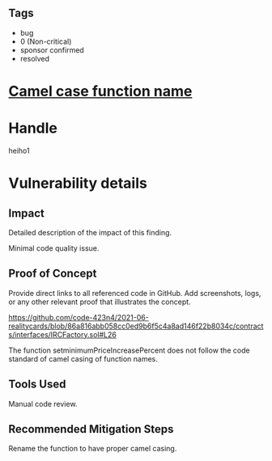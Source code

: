 ## Tags

- bug
- 0 (Non-critical)
- sponsor confirmed
- resolved

# [Camel case function name](https://github.com/code-423n4/2021-06-realitycards-findings/issues/13) 

# Handle

heiho1


# Vulnerability details

## Impact
Detailed description of the impact of this finding.

Minimal code quality issue.

## Proof of Concept
Provide direct links to all referenced code in GitHub. Add screenshots, logs, or any other relevant proof that illustrates the concept.

https://github.com/code-423n4/2021-06-realitycards/blob/86a816abb058cc0ed9b6f5c4a8ad146f22b8034c/contracts/interfaces/IRCFactory.sol#L26

The function setminimumPriceIncreasePercent does not follow the code standard of camel casing of function names.  

## Tools Used

Manual code review.

## Recommended Mitigation Steps

Rename the function to have proper camel casing.

